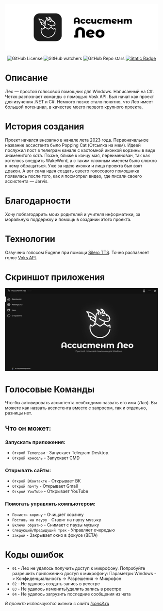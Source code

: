 <p align="center">
  <picture>
    <source media="(prefers-color-scheme: dark)" srcset="./Assets/Repo/banner.png">
    <img src="./Assets/Repo/banner.png" alt="Banner">
  </picture>
</p>

<div id="header" align="center">
  <div id="badges">
    <img alt="GitHub License" src="https://img.shields.io/github/license/WaysoonProgramms/VoiceAssistantLeo?style=for-the-badge">
    <img alt="GitHub watchers" src="https://img.shields.io/github/watchers/WaysoonProgramms/VoiceAssistantLeo?style=for-the-badge">
    <img alt="GitHub Repo stars" src="https://img.shields.io/github/stars/WaysoonProgramms/VoiceAssistantLeo?style=for-the-badge">
    <a href="https://www.donationalerts.com/r/waysoon"><img alt="Static Badge" src="https://img.shields.io/badge/DonationAlerts-Waysoon-red?style=for-the-badge"></a>
  </div>
</div>

<h1> Описание </h1>
<p>
Лео — простой голосовой помощник для Windows. Написанный на C#. 
Четко распознает команды с помощью Vosk API. Был начат как 
проект для изучения .NET и С#. Немного позже стало 
понятно, что Лео имеет большой потенциал, в качестве моего 
первого крупного проекта.
</p>

<h1> История создания </h1>
<p>
Проект начался внезапно в начале лета 2023 года. Первоначальное
название ассистента было Popping Cat (Отсылка на мем). Идеей послужил
пост в телеграм канале с кастомной иконкой корзины в виде знаменитого 
кота. Позже, ближе к концу мая, переименован, так как хотелось внедрить
WakeWord, а с таким сложным именем было сложно к нему обращаться.
Уже за идею иконки и лица проекта был взят дракон. А вот сама идея 
создать своего голосового помощника появилась после того, как я 
посмотрел видео, где писали своего ассистента — Jarvis.
</p>

<h1> Благодарности </h1>
<p>
Хочу поблагодарить моих родителей и учителя информатики, за моральную
поддержку и помощь в создании этого проекта.
</p>

<h1> Технологии </h1>
<p>
Озвучено голосом Eugene при помощи <a href="https://github.com/snakers4/silero-models">Silero TTS</a>. Точно
распазноет голос <a href="https://github.com/alphacep/vosk-api">Voks API</a>.
</p>

<h1> Скриншот приложения </h1>
<picture>
    <source media="(prefers-color-scheme: dark)" srcset="./Assets/Repo/banner.png">
    <img src="./Assets/Repo/screenshot.png" alt="Screenshot">
</picture>

<h1> Голосовые Команды </h1>
<p>
Что-бы активировать ассистента необходимо назвать его имя (<i>Лео</i>). Вы можете как назвать ассистента вместе
с запросом, так и отдельно, разницы нет.
</p>
<h2> Что он может: </h2>
<h3> Запускать приложения: </h3>
<ul>
    <li><code>Открой Телеграм</code> - Запускает Telegram Desktop.</li>
    <li><code>Открой консоль</code> - Запускает CMD</li>
</ul>
<h3> Открывать сайты: </h3>
<ul>
    <li><code>Открой ВКонтакте</code> - Открывает ВК</li>
    <li><code>Открой почту</code> - Открывает Gmail</li>
    <li><code>Открой YouTube</code> - Открывает YouTube</li>
</ul>
<h3> Помогать управлять компьютером: </h3>
<ul>
    <li><code>Почисти корину</code> - Очищает корзину</li>
    <li><code>Поставь на паузу</code> - Ставит на паузу музыку</li>
    <li><code>Включи обратно</code> - Снимает с паузы музыку</li>
    <li><code>Следующий/Предыдущий трек</code> - Управляет очередью</li>
    <li><code>Закрой</code> - Закрывает окно в фокусе (BETA)</li>
</ul>

<h1> Коды ошибок </h1>
<ul>
    <li><code>01</code> - Лео не удалось получить доступ к микрофону. Попробуйте разрешить приложению доступ к микрофону: Параметры Windows -&gt; Конфиденциальность -&gt; Разрешения -&gt; Микрофон</li>
    <li><code>02</code> - Не удалось создать запись в реестре</li>
    <li><code>03</code> - Не удалось изменить/удалить запись в реестре</li>
    <li><code>04</code> - Не удалось загрузить последние сообщения из чата</li>
</ul>

<i>В проекте используются иконки с сайта <a href="https://icons8.ru/">Icons8.ru</a></i>
